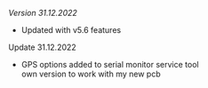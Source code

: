 *Version 31.12.2022*  
- Updated with v5.6 features  

Update 31.12.2022  
- GPS options added to serial monitor service tool  
own version to work with my new pcb 
